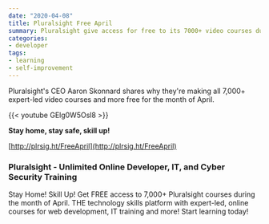 ```yaml
---
date: "2020-04-08"
title: Pluralsight Free April
summary: Pluralsight give access for free to its 7000+ video courses during April
categories:
- developer
tags:
- learning
- self-improvement
---
```


Pluralsight's CEO Aaron Skonnard shares why they're making all 7,000+ expert-led video courses and more free for the month of April.

{{< youtube GElg0W5Osl8 >}}

**Stay home, stay safe, skill up!**

[http://plrsig.ht/FreeApril](http://plrsig.ht/FreeApril)



### Pluralsight - Unlimited Online Developer, IT,  and Cyber Security Training

Stay Home! Skill Up! Get FREE access to 7,000+ Pluralsight courses during the month of April. THE technology skills platform with expert-led, online courses for web development, IT training and more! Start learning today!

